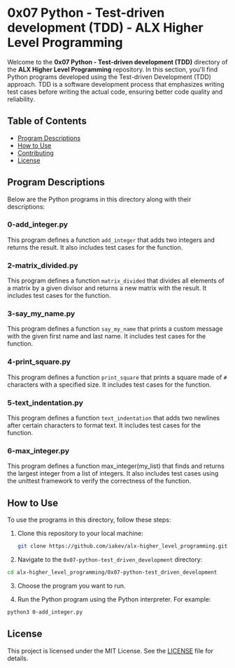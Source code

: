 # 0x07 Python - Test-driven development (TDD) - ALX Higher Level Programming

Welcome to the **0x07 Python - Test-driven development (TDD)** directory of the **ALX Higher Level Programming** repository. In this section, you'll find Python programs developed using the Test-driven Development (TDD) approach. TDD is a software development process that emphasizes writing test cases before writing the actual code, ensuring better code quality and reliability.

## Table of Contents

- [Program Descriptions](#program-descriptions)
- [How to Use](#how-to-use)
- [Contributing](#contributing)
- [License](#license)

## Program Descriptions

Below are the Python programs in this directory along with their descriptions:

### 0-add_integer.py

This program defines a function `add_integer` that adds two integers and returns the result. It also includes test cases for the function.

### 2-matrix_divided.py

This program defines a function `matrix_divided` that divides all elements of a matrix by a given divisor and returns a new matrix with the result. It includes test cases for the function.

### 3-say_my_name.py

This program defines a function `say_my_name` that prints a custom message with the given first name and last name. It includes test cases for the function.

### 4-print_square.py

This program defines a function `print_square` that prints a square made of `#` characters with a specified size. It includes test cases for the function.

### 5-text_indentation.py

This program defines a function `text_indentation` that adds two newlines after certain characters to format text. It includes test cases for the function.

### 6-max_integer.py

This program defines a function max_integer(my_list) that finds and returns the largest integer from a list of integers. It also includes test cases using the unittest framework to verify the correctness of the function.

## How to Use

To use the programs in this directory, follow these steps:

1. Clone this repository to your local machine:

   ```bash
   git clone https://github.com/iakev/alx-higher_level_programming.git
   ```

2. Navigate to the `0x07-python-test_driven_development` directory:

```bash
cd alx-higher_level_programming/0x07-python-test_driven_development
```

3. Choose the program you want to run.

4. Run the Python program using the Python interpreter. For example:

```bash
python3 0-add_integer.py
```

## License

This project is licensed under the MIT License. See the [LICENSE](LICENSE) file for details.

